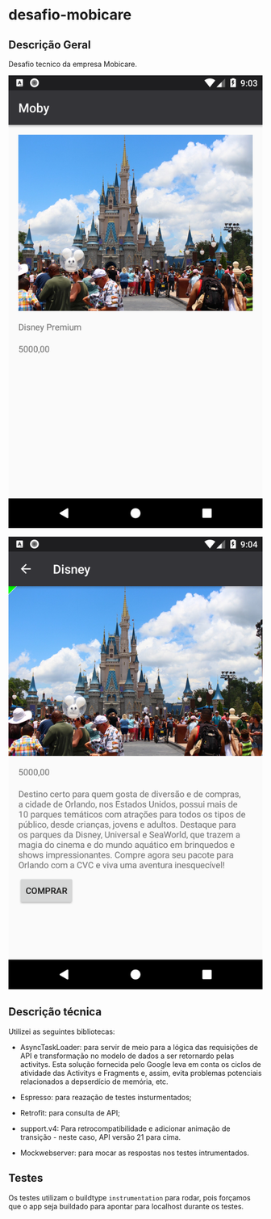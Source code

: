 # desafio-mobicare

## Descrição Geral

Desafio tecnico da empresa Mobicare.

![tela de listagem](captures/Screenshot_1523145822.png)

![tela de detalhes](captures/Screenshot_1523145868.png)

## Descrição técnica

Utilizei as seguintes bibliotecas:
- AsyncTaskLoader: para servir de meio para a lógica das requisições de API e transformação no modelo de dados a ser retornardo pelas activitys. Esta solução fornecida pelo Google leva em conta os ciclos de atividade das Activitys e Fragments e, assim, evita problemas potenciais relacionados a depserdício de memória, etc.

- Espresso: para reazação de testes insturmentados;

- Retrofit: para consulta de API;

- support.v4: Para retrocompatibilidade e adicionar animação de transição - neste caso, API versão 21 para cima.

- Mockwebserver: para mocar as respostas nos testes intrumentados.


## Testes

Os testes utilizam o buildtype ```instrumentation``` para rodar, pois forçamos que o app seja buildado para apontar para localhost durante os testes.
